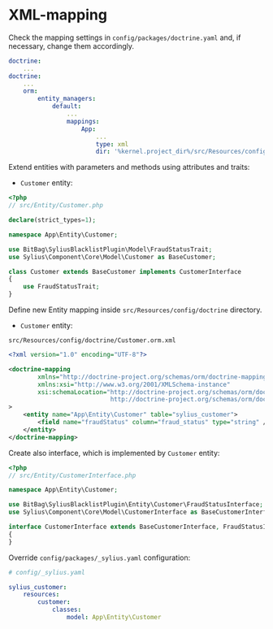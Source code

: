 # XML-mapping

Check the mapping settings in `config/packages/doctrine.yaml` and, if necessary, change them accordingly.
```yaml
doctrine:
    ...
doctrine:
    ...
    orm:
        entity_managers:
            default:
                ...
                mappings:
                    App:
                        ...
                        type: xml
                        dir: '%kernel.project_dir%/src/Resources/config/doctrine'
```

Extend entities with parameters and methods using attributes and traits:

- `Customer` entity:

```php
<?php
// src/Entity/Customer.php

declare(strict_types=1);

namespace App\Entity\Customer;

use BitBag\SyliusBlacklistPlugin\Model\FraudStatusTrait;
use Sylius\Component\Core\Model\Customer as BaseCustomer;

class Customer extends BaseCustomer implements CustomerInterface
{
    use FraudStatusTrait;
}
```

Define new Entity mapping inside `src/Resources/config/doctrine` directory.

- `Customer` entity:

`src/Resources/config/doctrine/Customer.orm.xml`

```xml
<?xml version="1.0" encoding="UTF-8"?>

<doctrine-mapping
        xmlns="http://doctrine-project.org/schemas/orm/doctrine-mapping"
        xmlns:xsi="http://www.w3.org/2001/XMLSchema-instance"
        xsi:schemaLocation="http://doctrine-project.org/schemas/orm/doctrine-mapping
                            http://doctrine-project.org/schemas/orm/doctrine-mapping.xsd"
>
    <entity name="App\Entity\Customer" table="sylius_customer">
        <field name="fraudStatus" column="fraud_status" type="string" />
    </entity>
</doctrine-mapping>
```

Create also interface, which is implemented by `Customer` entity:
```php
<?php
// src/Entity/CustomerInterface.php

namespace App\Entity\Customer;

use BitBag\SyliusBlacklistPlugin\Entity\Customer\FraudStatusInterface;
use Sylius\Component\Core\Model\CustomerInterface as BaseCustomerInterface;

interface CustomerInterface extends BaseCustomerInterface, FraudStatusInterface
{
}
```

Override `config/packages/_sylius.yaml` configuration:
```yaml
# config/_sylius.yaml

sylius_customer:
    resources:
        customer:
            classes:
                model: App\Entity\Customer
```
